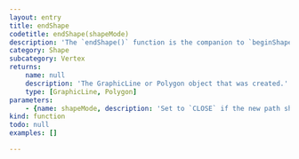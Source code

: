 ```yaml
---
layout: entry
title: endShape
codetitle: endShape(shapeMode)
description: 'The `endShape()` function is the companion to `beginShape()` and may only be called after `beginShape()`. It creates and returns a path of the previously called `vertex()` points. The `shapeMode` parameter allows to close the shape (to connect the beginning and the end).'
category: Shape
subcategory: Vertex
returns:
    name: null
    description: 'The GraphicLine or Polygon object that was created.'
    type: [GraphicLine, Polygon]
parameters:
    - {name: shapeMode, description: 'Set to `CLOSE` if the new path should be auto-closed.', optional: false, type: [String]}
kind: function
todo: null
examples: []

---
```

